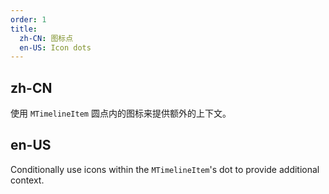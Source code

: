 ```yaml
---
order: 1
title:
  zh-CN: 图标点
  en-US: Icon dots
---
```


## zh-CN

使用 `MTimelineItem` 圆点内的图标来提供额外的上下文。

## en-US

Conditionally use icons within the `MTimelineItem`'s dot to provide additional context.
